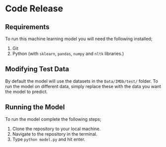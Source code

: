 # Code Release

## Requirements

To run this machine learning model you will need the following installed;

1. Git
2. Python (with `sklearn`, `pandas`, `numpy` and `nltk` libraries.)

## Modifying Test Data

By default the model will use the datasets in the `Data/IMDb/test/` folder. To run the model on different data, simply replace these with the data you want the model to predict.

## Running the Model

To run the model complete the following steps;

1. Clone the repository to your local machine.
2. Navigate to the repository in the terminal.
3. Type `python model.py` and hit enter.
